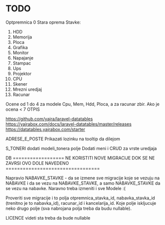 # TODO

Optpremnica 0 Stara oprema
Stavke:

1. HDD
2. Memorija
3. Ploca
4. Grafika
5. Monitor
6. Napajanje
7. Stampac
8. Ups
9. Projektor
10. CPU
11. Skener
12. Mrezni uredjaj
13. Racunar

Ocene od 1 do 4 za modele Cpu, Mem, Hdd, Ploca, a za racunar zbir. Ako je ocena < 7 OTPIS

https://github.com/yajra/laravel-datatables
https://yajrabox.com/docs/laravel-datatables/master/releases
https://datatables.yajrabox.com/starter


ADRESE_E_POSTE Prikazati lozinku na tooltip da dilejom

S_TONERI dodati modeli_tonera polje
Dodati meni i CRUD za vrste uredjaja

DB ================== NE KORISTITI NOVE MIGRACIJE DOK SE NE ZAVRSI OVO DOLE NAVEDENO =================================

Napravio NABAVKE_STAVKE - da se izmene sve migracije koje se vezuju na NABAVKE i da se vezu na NABAVKE_STAVKE, a samo
NABAVKE_STAVKE da se vezu na nabavke. Naravno treba izmeniti i sve Modele :(

Proveriti sve migracije i to polja otpremnica_stavka_id, nabavka_stavka_id (trenitno je to nabavka_id), racunar_id i
kancelarija_id. Koje polje iskljucuje neko drugo polje (sva nabrojana polja treba da budu nullable).

LICENCE videti sta treba da bude nullable

